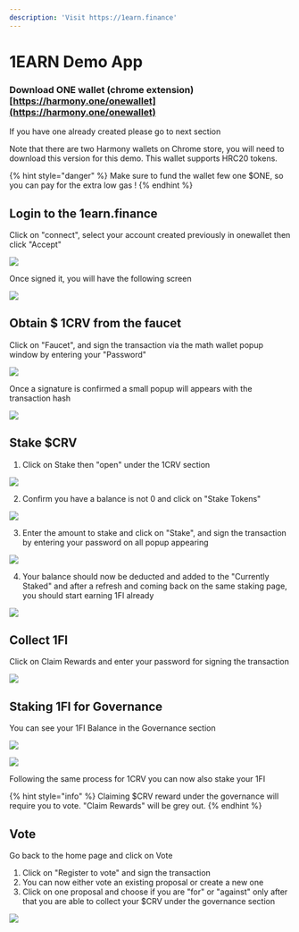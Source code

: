 ```yaml
---
description: 'Visit https://1earn.finance'
---
```


# 1EARN Demo App

### Download ONE wallet \(chrome extension\) [https://harmony.one/onewallet](https://harmony.one/onewallet)

If you have one already created please go to next section

Note that there are two Harmony wallets on Chrome store, you will need to download this version for this demo. This wallet supports HRC20 tokens.

{% hint style="danger" %}
Make sure to fund the wallet few one $ONE, so you can pay for the extra low gas ! 
{% endhint %}

## Login to the 1earn.finance

Click on "connect", select your account created previously in onewallet then click "Accept"

![](../../.gitbook/assets/image%20%28236%29.png)

Once signed it, you will have the following screen

![](../../.gitbook/assets/image%20%28235%29.png)

## Obtain $ 1CRV from the faucet

Click on "Faucet", and sign the transaction via the math wallet popup window by entering your "Password"

![](../../.gitbook/assets/image%20%28234%29.png)

Once a signature is confirmed a small popup will appears with the transaction hash

![](../../.gitbook/assets/image%20%28239%29.png)

## Stake $CRV

1. Click on Stake then "open" under the 1CRV section

![](../../.gitbook/assets/image%20%28243%29.png)

2. Confirm you have a balance is not 0 and click on "Stake Tokens"

![](../../.gitbook/assets/image%20%28232%29.png)

3. Enter the amount to stake and click on "Stake", and sign the transaction by entering your password on all popup appearing

![](../../.gitbook/assets/image%20%28237%29.png)

4. Your balance should now be deducted and added to the "Currently Staked" and after a refresh and coming back on the same staking page, you should start earning 1FI already

![](../../.gitbook/assets/image%20%28229%29.png)

## Collect 1FI

Click on Claim Rewards and enter your password for signing the transaction

![](../../.gitbook/assets/image%20%28221%29.png)

## Staking 1FI for Governance

You can see your 1FI Balance in the Governance section

![](../../.gitbook/assets/image%20%28225%29.png)

![](../../.gitbook/assets/image%20%28230%29.png)

Following the same process for 1CRV you can now also stake your 1FI

{% hint style="info" %}
Claiming $CRV reward under the governance will require you to vote. "Claim Rewards" will be grey out.
{% endhint %}

## Vote

Go back to the home page and click on Vote

1. Click on "Register to vote" and sign the transaction
2. You can now either vote an existing proposal or create a new one
3. Click on one proposal and choose if you are "for" or "against" only after that you are able to collect your $CRV under the governance section

![](../../.gitbook/assets/image%20%28244%29.png)



